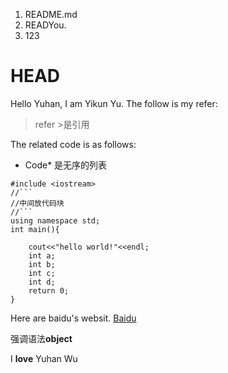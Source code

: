 1. README.md
2. READYou.
3. 123
# HEAD
Hello Yuhan,
I am Yikun Yu. The follow is my refer:
>refer >是引用


The related code is as follows:
* Code* 是无序的列表
```
#include <iostream>
//```
//中间放代码块
//```
using namespace std;
int main(){

    cout<<"hello world!"<<endl;
    int a;
    int b;
    int c;
    int d;
    return 0;
}

```


Here are baidu's websit. [Baidu](https://www.google.com/)


强调语法**object**

I **love** Yuhan Wu